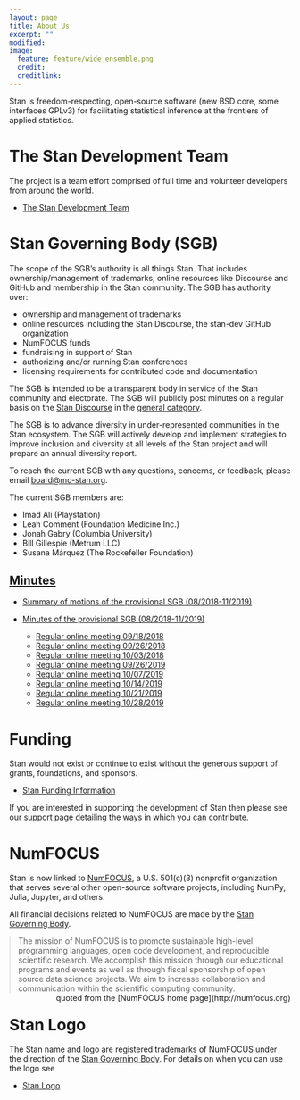 ```yaml
---
layout: page
title: About Us
excerpt: ""
modified:
image:
  feature: feature/wide_ensemble.png
  credit:
  creditlink:
---
```


Stan is freedom-respecting, open-source software <span
class="note">(new BSD core, some interfaces GPLv3)</span>
for facilitating statistical inference at the frontiers
of applied statistics.

# The Stan Development Team

The project is a team effort comprised of full time and
volunteer developers from around the world.

* <p><a href="/about/team/">The Stan Development Team</a></p>

# Stan Governing Body (SGB)

The scope of the SGB’s authority is all things Stan. That includes
ownership/management of trademarks, online resources like Discourse
and GitHub and membership in the Stan community. The SGB has authority
over:

* ownership and management of trademarks
* online resources including the Stan Discourse, the stan-dev GitHub
  organization
* NumFOCUS funds
* fundraising in support of Stan
* authorizing and/or running Stan conferences
* licensing requirements for contributed code and documentation

The SGB is intended to be a transparent body in service of the Stan
community and electorate. The SGB will publicly post minutes on a
regular basis on the [Stan Discourse](http://discourse.mc-stan.org) in
the [general category](https://discourse.mc-stan.org/c/general).

The SGB is to advance diversity in under-represented communities in
the Stan ecosystem. The SGB will actively develop and implement
strategies to improve inclusion and diversity at all levels of the
Stan project and will prepare an annual diversity report.

To reach the current SGB with any questions, concerns, or feedback,
please email <board@mc-stan.org>.

The current SGB members are:

* Imad Ali <span class="note">(Playstation)</span>
* Leah Comment <span class="note">(Foundation Medicine Inc.)</span>
* Jonah Gabry <span class="note">(Columbia University)</span>
* Bill Gillespie <span class="note">(Metrum LLC)</span>
* Susana Márquez <span class="note">(The Rockefeller Foundation)</span>


## [Minutes](/about/sgb/minutes)

- [Summary of motions of the provisional SGB (08/2018-11/2019)](/about/sgb/minutes.html#summary-of-motions-of-the-provisional-sgb-082018-112019)

- [Minutes of the provisional SGB (08/2018-11/2019)](/about/sgb/minutes.html#minutes-of-the-provisional-sgb-082018-112019)
	- [Regular online meeting 09/18/2018](/about/sgb/minutes.html#20180918-regular-online-meeting)
	- [Regular online meeting 09/26/2018](/about/sgb/minutes.html#20180926-regular-online-meeting)
	- [Regular online meeting 10/03/2018](/about/sgb/minutes.html#20181003-regular-online-meeting)
	- [Regular online meeting 09/26/2019](/about/sgb/minutes.html#20190926-regular-online-meeting)
	- [Regular online meeting 10/07/2019](/about/sgb/minutes.html#20191007-regular-online-meeting)
	- [Regular online meeting 10/14/2019](/about/sgb/minutes.html#20191014-regular-online-meeting)
	- [Regular online meeting 10/21/2019](/about/sgb/minutes.html#20191021-regular-online-meeting)
	- [Regular online meeting 10/28/2019](/about/sgb/minutes.html#20191028-regular-online-meeting)

# Funding

Stan would not exist or continue to exist without the
generous support of grants, foundations, and sponsors.

* <p><a href="/about/funding/index.html">Stan Funding Information</a></p>

If you are interested in supporting the development of
Stan then please see our [support page](/support/)
detailing the ways in which you can contribute.


# NumFOCUS

Stan is now linked to [NumFOCUS](http://numfocus.org/), a
U.S. 501(c)(3) nonprofit organization that serves several other
open-source software projects, including NumPy, Julia, Jupyter, and
others.

All financial decisions related to NumFOCUS are made by the
[Stan Governing Body](#stan-governing-body-sgb).

<blockquote style="margin:1em 0 0 0;">
The mission of NumFOCUS is to promote sustainable high-level
programming languages, open code development, and reproducible
scientific research. We accomplish this mission through our
educational programs and events as well as through fiscal sponsorship
of open source data science projects. We aim to increase collaboration
and communication within the scientific computing community.
</blockquote>
<span style="float:right" class="note">quoted from the
[NumFOCUS home page](http://numfocus.org)</span>



# Stan Logo

The Stan name and logo are registered trademarks of NumFOCUS
under the direction of the [Stan Governing Body](#stan-governing-body-sgb).  For details
on when you can use the logo see

* <p><a href="/about/logo/index.html">Stan Logo</a></p>
